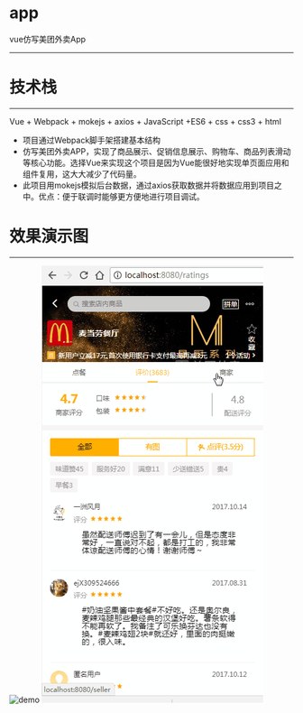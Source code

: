 # app
vue仿写美团外卖App
***
# 技术栈
***
Vue + Webpack + mokejs + axios + JavaScript +ES6 + css + css3 + html

- 项目通过Webpack脚手架搭建基本结构
- 仿写美团外卖APP，实现了商品展示、促销信息展示、购物车、商品列表滑动等核心功能。选择Vue来实现这个项目是因为Vue能很好地实现单页面应用和组件复用，这大大减少了代码量。
- 此项目用mokejs模拟后台数据，通过axios获取数据并将数据应用到项目之中。优点：便于联调时能够更方便地进行项目调试。

# 效果演示图
***
 ![demo](https://github.com/NekoZhong/app/blob/master/my-app.gif)
![demo](https://github.com/NekoZhong/app/blob/master/app.gif)
